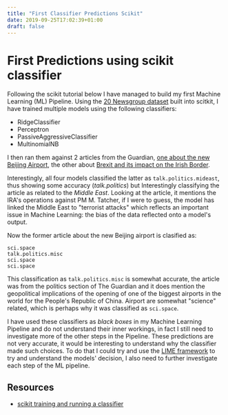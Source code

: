 ```yaml
---
title: "First Classifier Predictions Scikit"
date: 2019-09-25T17:02:39+01:00
draft: false
---
```


# First Predictions using scikit classifier

Following the scikit tutorial below I have managed to build my first Machine Learning (ML) Pipeline. Using the [20 Newsgroup dataset](http://qwone.com/~jason/20Newsgroups/) built into scitkit, I have trained multiple models using the following classifiers:

- RidgeClassifier
- Perceptron
- PassiveAggressiveClassifier
- MultinomialNB

I then ran them against 2 articles from the Guardian, [one about the new Beijing Airport](https://www.theguardian.com/world/2019/sep/25/daxing-international-airport-zaha-hadid-starfish-opens-beijing), the other about [Brexit and its impact on the Irish Border](https://www.theguardian.com/politics/2019/sep/25/boris-johnson-accused-of-seeking-to-create-no-mans-land-at-irish-border).

Interestingly, all four models classified the latter as `talk.politics.mideast`, thus showing some accuracy (_talk.politics_) but Interestingly classifying the article as related to the _Middle East_. Looking at the article, it mentions the IRA's operations against PM M. Tatcher, if I were to guess, the model has linked the Middle East to "terrorist attacks" which reflects an important issue in Machine Learning: the bias of the data reflected onto a model's output.

Now the former article about the new Beijing airport is clasified as:

```
sci.space
talk.politics.misc
sci.space
sci.space
```

This classification as `talk.politics.misc` is somewhat accurate, the article was from the politics section of The Guardian and it does mention the geopolitical implications of the opening of one of the biggest airports in the world for the People's Republic of China. Airport are somewhat "science" related, which is perhaps why it was classified as `sci.space`.

I have used these classifiers as _black boxes_ in my Machine Learning Pipeline and do not understand their inner workings, in fact I still need to investigate more of the other steps in the Pipeline. These predictions are not very accurate, it would be interesting to understand why the classifier made such choices. To do that I could try and use the [LIME framework](https://github.com/marcotcr/lime) to try and understand the models' decision, I also need to further investigate each step of the ML pipeline.

## Resources

- [scikit training and running a classifier](https://scikit-learn.org/stable/tutorial/text_analytics/working_with_text_data.html#training-a-classifier)
